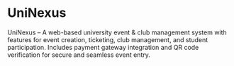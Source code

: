 # UniNexus
UniNexus – A web-based university event &amp; club management system with features for event creation, ticketing, club management, and student participation. Includes payment gateway integration and QR code verification for secure and seamless event entry.
